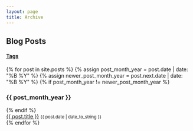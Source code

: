 ```yaml
---
layout: page
title: Archive
---
```


## Blog Posts
<div class="page-archive">
<h4><a href="{{ "/tags" | prepend:site.baseurl }}">Tags</a></h4>
{% for post in site.posts %}
  {% assign post_month_year = post.date | date: "%B %Y" %}
  {% assign newer_post_month_year = post.next.date | date: "%B %Y" %}
  {% if post_month_year != newer_post_month_year %}
    <h3 class="section-header-archive">
      {{ post_month_year }}
    </h3>
  {% endif %}
  <article>
    <a href="{{ post.url | prepend:site.baseurl}}" class="post-title-archive">{{ post.title }}</a>
    <small class="text-muted">{{ post.date | date_to_string }}</small>
	</article>
{% endfor %}
</div>

